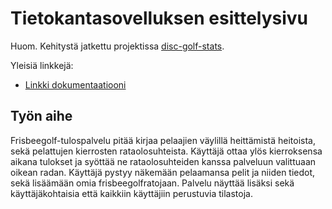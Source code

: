 # Tietokantasovelluksen esittelysivu

Huom. Kehitystä jatkettu projektissa [disc-golf-stats](https://github.com/virtalas/disc-golf-stats).

Yleisiä linkkejä:

* [Linkki dokumentaatiooni](https://github.com/virtalas/Tsoha-Bootstrap/blob/master/doc/dokumentaatio.pdf)

## Työn aihe

Frisbeegolf-tulospalvelu pitää kirjaa pelaajien väylillä heittämistä heitoista, sekä pelattujen kierrosten rataolosuhteista. Käyttäjä ottaa ylös kierroksensa aikana tulokset ja syöttää ne rataolosuhteiden kanssa palveluun valittuaan oikean radan. Käyttäjä pystyy näkemään pelaamansa pelit ja niiden tiedot, sekä lisäämään omia frisbeegolfratojaan. Palvelu näyttää lisäksi sekä käyttäjäkohtaisia että kaikkiin käyttäjiin perustuvia tilastoja.
